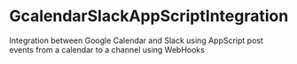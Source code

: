 # GcalendarSlackAppScriptIntegration
Integration between Google Calendar and Slack using AppScript post events from a calendar to a channel using WebHooks
